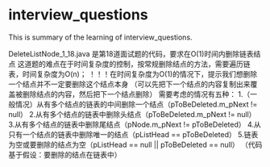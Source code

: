 # interview_questions
This is summary of the learning of interview_questions.

DeleteListNode_1_18.java  是第18道面试题的代码，要求在O(1)时间内删除链表结点
这道题的难点在于时间复杂度的控制，按常规删除结点的方法，需要遍历链表，时间复杂度为O(n)；
！！！在时间复杂度为O(1)的情况下，提示我们想删除一个结点并不一定要删除这个结点本身
（可以先把下一个结点的内容复制出来覆盖被删除结点的内容，然后把下一个结点删除）
需要考虑的情况有五种：
1.（一般情况）从有多个结点的链表的中间删除一个结点（pToBeDeleted.m_pNext != null）
2.从有多个结点的链表中删除头结点（pToBeDeleted.m_pNext != null）
3.从有多个结点的链表中删除尾结点（pNode.m_pNext != pToBeDeleted）
4.从只有一个结点的链表中删除唯一的结点（pListHead == pToBeDeleted）
5.链表为空或要删除的结点为空（pListHead == null || pToBeDeleted == null）
（代码基于假设：要删除的结点在链表中）
